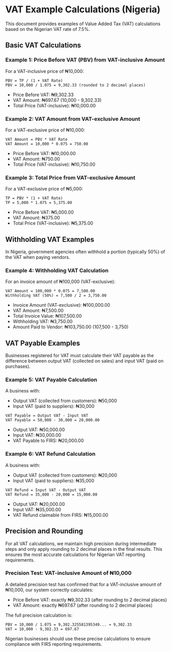 # VAT Example Calculations (Nigeria)

This document provides examples of Value Added Tax (VAT) calculations based on the Nigerian VAT rate of 7.5%.

## Basic VAT Calculations

### Example 1: Price Before VAT (PBV) from VAT-inclusive Amount

For a VAT-inclusive price of ₦10,000:

```
PBV = TP / (1 + VAT Rate)
PBV = 10,000 / 1.075 = 9,302.33 (rounded to 2 decimal places)
```

- Price Before VAT: ₦9,302.33
- VAT Amount: ₦697.67 (10,000 - 9,302.33)
- Total Price (VAT-inclusive): ₦10,000.00

### Example 2: VAT Amount from VAT-exclusive Amount

For a VAT-exclusive price of ₦10,000:

```
VAT Amount = PBV * VAT Rate
VAT Amount = 10,000 * 0.075 = 750.00
```

- Price Before VAT: ₦10,000.00
- VAT Amount: ₦750.00
- Total Price (VAT-inclusive): ₦10,750.00

### Example 3: Total Price from VAT-exclusive Amount

For a VAT-exclusive price of ₦5,000:

```
TP = PBV * (1 + VAT Rate)
TP = 5,000 * 1.075 = 5,375.00
```

- Price Before VAT: ₦5,000.00
- VAT Amount: ₦375.00
- Total Price (VAT-inclusive): ₦5,375.00

## Withholding VAT Examples

In Nigeria, government agencies often withhold a portion (typically 50%) of the VAT when paying vendors.

### Example 4: Withholding VAT Calculation

For an invoice amount of ₦100,000 (VAT-exclusive):

```
VAT Amount = 100,000 * 0.075 = 7,500.00
Withholding VAT (50%) = 7,500 / 2 = 3,750.00
```

- Invoice Amount (VAT-exclusive): ₦100,000.00
- VAT Amount: ₦7,500.00
- Total Invoice Value: ₦107,500.00
- Withholding VAT: ₦3,750.00
- Amount Paid to Vendor: ₦103,750.00 (107,500 - 3,750)

## VAT Payable Examples

Businesses registered for VAT must calculate their VAT payable as the difference between output VAT (collected on sales) and input VAT (paid on purchases).

### Example 5: VAT Payable Calculation

A business with:

- Output VAT (collected from customers): ₦50,000
- Input VAT (paid to suppliers): ₦30,000

```
VAT Payable = Output VAT - Input VAT
VAT Payable = 50,000 - 30,000 = 20,000.00
```

- Output VAT: ₦50,000.00
- Input VAT: ₦30,000.00
- VAT Payable to FIRS: ₦20,000.00

### Example 6: VAT Refund Calculation

A business with:

- Output VAT (collected from customers): ₦20,000
- Input VAT (paid to suppliers): ₦35,000

```
VAT Refund = Input VAT - Output VAT
VAT Refund = 35,000 - 20,000 = 15,000.00
```

- Output VAT: ₦20,000.00
- Input VAT: ₦35,000.00
- VAT Refund claimable from FIRS: ₦15,000.00

## Precision and Rounding

For all VAT calculations, we maintain high precision during intermediate steps and only apply rounding to 2 decimal places in the final results. This ensures the most accurate calculations for Nigerian VAT reporting requirements.

### Precision Test: VAT-inclusive Amount of ₦10,000

A detailed precision test has confirmed that for a VAT-inclusive amount of ₦10,000, our system correctly calculates:

- Price Before VAT: exactly ₦9,302.33 (after rounding to 2 decimal places)
- VAT Amount: exactly ₦697.67 (after rounding to 2 decimal places)

The full precision calculation is:

```
PBV = 10,000 / 1.075 = 9,302.325581395349... ≈ 9,302.33
VAT = 10,000 - 9,302.33 = 697.67
```

Nigerian businesses should use these precise calculations to ensure compliance with FIRS reporting requirements.
